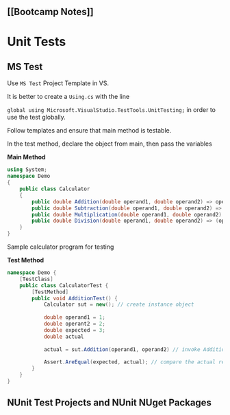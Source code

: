 [[Bootcamp Notes]]
---

# Unit Tests
## MS Test

Use `MS Test` Project Template in VS.

It is better to create a `Using.cs` with the line

`global using Microsoft.VisualStudio.TestTools.UnitTesting;` in order to use the test globally.

Follow templates and ensure that main method is testable.

In the test method, declare the object from main, then pass the variables

**Main Method**

```csharp
using System;
namespace Demo
{
    public class Calculator
    {
        public double Addition(double operand1, double operand2) => operand1 + operand2;
        public double Subtraction(double operand1, double operand2) => operand1 - operand2;
        public double Multiplication(double operand1, double operand2) => operand1 * operand2;
        public double Division(double operand1, double operand2) => (operand2 != 0) ? operand1 / operand2 : throw new DivideByZeroException();
    }
}

```

Sample calculator program for testing

**Test Method**

```csharp
namespace Demo {
	[TestClass]
	public class CalculatorTest {
		[TestMethod]
		public void AdditionTest() {
			Calculator sut = new(); // create instance object
			
			double operand1 = 1;
			double operant2 = 2;
			double expected = 3;
			double actual
			
			actual = sut.Addition(operand1, operand2) // invoke Addition() with args
			
			Assert.AreEqual(expected, actual); // compare the actual result to the expected result
		}
	}
}
```

## NUnit Test Projects and NUnit NUget Packages
